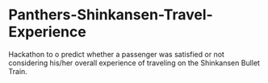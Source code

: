# Panthers-Shinkansen-Travel-Experience
Hackathon to o predict whether a passenger was satisfied or not considering his/her overall experience of traveling on the Shinkansen Bullet Train.

